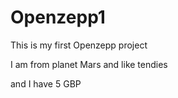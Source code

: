 # Openzepp1
This is my first Openzepp project

I am from planet Mars and like tendies

and I have 5 GBP
